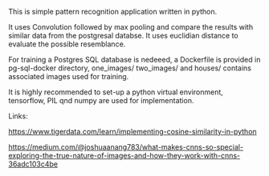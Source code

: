This is simple pattern recognition application written in python.

It uses Convolution followed by max pooling and compare the results with similar data
from the postgresal databse. It uses euclidian distance to evaluate the possible resemblance.

For training a Postgres SQL database is nedeeed, a Dockerfile is provided in pg-sql-docker 
directory, one_images/ two_images/ and houses/ contains associated images used for training.

It is highly recommended to set-up a python virtual environment, tensorflow, PIL qnd numpy are used for implementation.

Links:

https://www.tigerdata.com/learn/implementing-cosine-similarity-in-python

https://medium.com/@joshuaanang783/what-makes-cnns-so-special-exploring-the-true-nature-of-images-and-how-they-work-with-cnns-36adc103c4be
